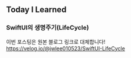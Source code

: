 ## Today I Learned
### SwiftUI의 생명주기(LifeCycle)

이번 포스팅은 원본 블로그 링크로 대체합니다!   
https://velog.io/@jwlee010523/SwiftUI-LifeCycle
